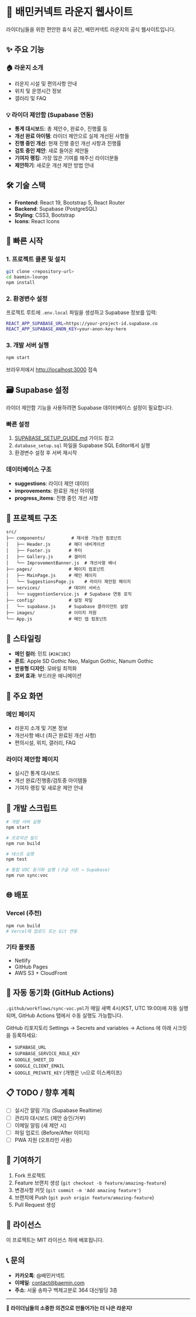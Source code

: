 # 🏢 배민커넥트 라운지 웹사이트

라이더님들을 위한 편안한 휴식 공간, 배민커넥트 라운지의 공식 웹사이트입니다.

## ✨ **주요 기능**

### 🏠 **라운지 소개**
- 라운지 시설 및 편의사항 안내
- 위치 및 운영시간 정보
- 갤러리 및 FAQ

### 💡 **라이더 제안함** (Supabase 연동)
- **통계 대시보드**: 총 제안수, 완료수, 진행률 등
- **개선 완료 아이템**: 라이더 제안으로 실제 개선된 사항들
- **진행 중인 개선**: 현재 진행 중인 개선 사항과 진행률
- **검토 중인 제안**: 새로 들어온 제안들
- **기여자 랭킹**: 가장 많은 기여를 해주신 라이더분들
- **제안하기**: 새로운 개선 제안 방법 안내

## 🛠️ **기술 스택**

- **Frontend**: React 19, Bootstrap 5, React Router
- **Backend**: Supabase (PostgreSQL)
- **Styling**: CSS3, Bootstrap
- **Icons**: React Icons

## 🚀 **빠른 시작**

### 1. 프로젝트 클론 및 설치
```bash
git clone <repository-url>
cd baemin-lounge
npm install
```

### 2. 환경변수 설정
프로젝트 루트에 `.env.local` 파일을 생성하고 Supabase 정보를 입력:

```bash
REACT_APP_SUPABASE_URL=https://your-project-id.supabase.co
REACT_APP_SUPABASE_ANON_KEY=your-anon-key-here
```

### 3. 개발 서버 실행
```bash
npm start
```

브라우저에서 [http://localhost:3000](http://localhost:3000) 접속

## 🗃️ **Supabase 설정**

라이더 제안함 기능을 사용하려면 Supabase 데이터베이스 설정이 필요합니다.

### 빠른 설정
1. [SUPABASE_SETUP_GUIDE.md](./SUPABASE_SETUP_GUIDE.md) 가이드 참고
2. `database_setup.sql` 파일을 Supabase SQL Editor에서 실행
3. 환경변수 설정 후 서버 재시작

### 데이터베이스 구조
- **suggestions**: 라이더 제안 데이터
- **improvements**: 완료된 개선 아이템
- **progress_items**: 진행 중인 개선 사항

## 📁 **프로젝트 구조**

```
src/
├── components/          # 재사용 가능한 컴포넌트
│   ├── Header.js       # 헤더 네비게이션
│   ├── Footer.js       # 푸터
│   ├── Gallery.js      # 갤러리
│   └── ImprovementBanner.js  # 개선사항 배너
├── pages/              # 페이지 컴포넌트
│   ├── MainPage.js     # 메인 페이지
│   └── SuggestionsPage.js    # 라이더 제안함 페이지
├── services/           # 데이터 서비스
│   └── suggestionService.js  # Supabase 연동 로직
├── config/             # 설정 파일
│   └── supabase.js     # Supabase 클라이언트 설정
├── images/             # 이미지 자원
└── App.js              # 메인 앱 컴포넌트
```

## 🎨 **스타일링**

- **메인 컬러**: 민트 (`#2AC1BC`)
- **폰트**: Apple SD Gothic Neo, Malgun Gothic, Nanum Gothic
- **반응형 디자인**: 모바일 최적화
- **호버 효과**: 부드러운 애니메이션

## 📱 **주요 화면**

### 메인 페이지
- 라운지 소개 및 기본 정보
- 개선사항 배너 (최근 완료된 개선 사항)
- 편의시설, 위치, 갤러리, FAQ

### 라이더 제안함 페이지
- 실시간 통계 대시보드
- 개선 완료/진행중/검토중 아이템들
- 기여자 랭킹 및 새로운 제안 안내

## 🔧 **개발 스크립트**

```bash
# 개발 서버 실행
npm start

# 프로덕션 빌드
npm run build

# 테스트 실행
npm test

# 통합 VOC 동기화 실행 (구글 시트 → Supabase)
npm run sync:voc
```

## 🌐 **배포**

### Vercel (추천)
```bash
npm run build
# Vercel에 업로드 또는 Git 연동
```

### 기타 플랫폼
- Netlify
- GitHub Pages
- AWS S3 + CloudFront

## 🤖 자동 동기화 (GitHub Actions)

`.github/workflows/sync-voc.yml`가 매일 새벽 4시(KST, UTC 19:00)에 자동 실행되며, GitHub Actions 탭에서 수동 실행도 가능합니다.

GitHub 리포지토리 Settings → Secrets and variables → Actions 에 아래 시크릿을 등록하세요:

- `SUPABASE_URL`
- `SUPABASE_SERVICE_ROLE_KEY`
- `GOOGLE_SHEET_ID`
- `GOOGLE_CLIENT_EMAIL`
- `GOOGLE_PRIVATE_KEY` (개행은 `\n`으로 이스케이프)

## 📋 **TODO / 향후 계획**

- [ ] 실시간 알림 기능 (Supabase Realtime)
- [ ] 관리자 대시보드 (제안 승인/거부)
- [ ] 이메일 알림 (새 제안 시)
- [ ] 파일 업로드 (Before/After 이미지)
- [ ] PWA 지원 (오프라인 사용)

## 🤝 **기여하기**

1. Fork 프로젝트
2. Feature 브랜치 생성 (`git checkout -b feature/amazing-feature`)
3. 변경사항 커밋 (`git commit -m 'Add amazing feature'`)
4. 브랜치에 Push (`git push origin feature/amazing-feature`)
5. Pull Request 생성

## 📄 **라이선스**

이 프로젝트는 MIT 라이선스 하에 배포됩니다.

## 📞 **문의**

- **카카오톡**: @배민커넥트
- **이메일**: contact@baemin.com
- **주소**: 서울 송파구 백제고분로 364 대신빌딩 3층

---

**💚 라이더님들의 소중한 의견으로 만들어가는 더 나은 라운지!**
